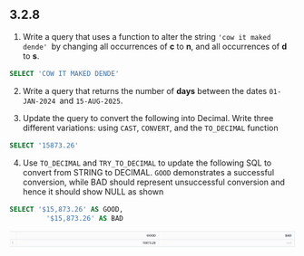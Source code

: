 ## 3.2.8

1. Write a query that uses a function to alter the string `'cow it maked dende' `by changing all occurrences of **c** to **n**, and all occurrences of **d** to **s**.

```sql
SELECT 'COW IT MAKED DENDE'
```

2. Write a query that returns the number of **days** between the dates `01-JAN-2024 `and `15-AUG-2025`.

3. Update the query to convert the following into Decimal. Write three different variations: using `CAST`, `CONVERT`, and the `TO_DECIMAL` function

```sql
SELECT '15873.26'
```

4. Use `TO_DECIMAL` and `TRY_TO_DECIMAL` to update the following SQL to convert from STRING to DECIMAL. `GOOD` demonstrates a successful conversion, while BAD should represent unsuccessful conversion and hence it should show NULL as shown

```sql
SELECT '$15,873.26' AS GOOD,
         '$15,873.26' AS BAD
```

![image-20240702143413177](images/image-20240702143413177.png)

